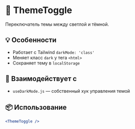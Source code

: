 # 🧩 ThemeToggle

Переключатель темы между светлой и тёмной.

## 💡 Особенности

- Работает с Tailwind `darkMode: 'class'`
- Меняет класс `dark` у тега `<html>`
- Сохраняет тему в `localStorage`

## 🧠 Взаимодействует с 

- `useDarkMode.js` — собственный хук управления темой

## 📦 Использование

```jsx
<ThemeToggle />
